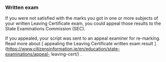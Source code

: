 ###  Written exam

If you were not satisfied with the marks you got in one or more subjects of
your written Leaving Certificate exam, you could appeal those results to the
State Examinations Commission (SEC).

If you appealed, your script was sent to an appeal examiner for re-marking.
Read more about [ appealing the Leaving Certificate written exam result
](https://www.citizensinformation.ie/en/education/state-examinations/appeal-
leaving-cert/) .
